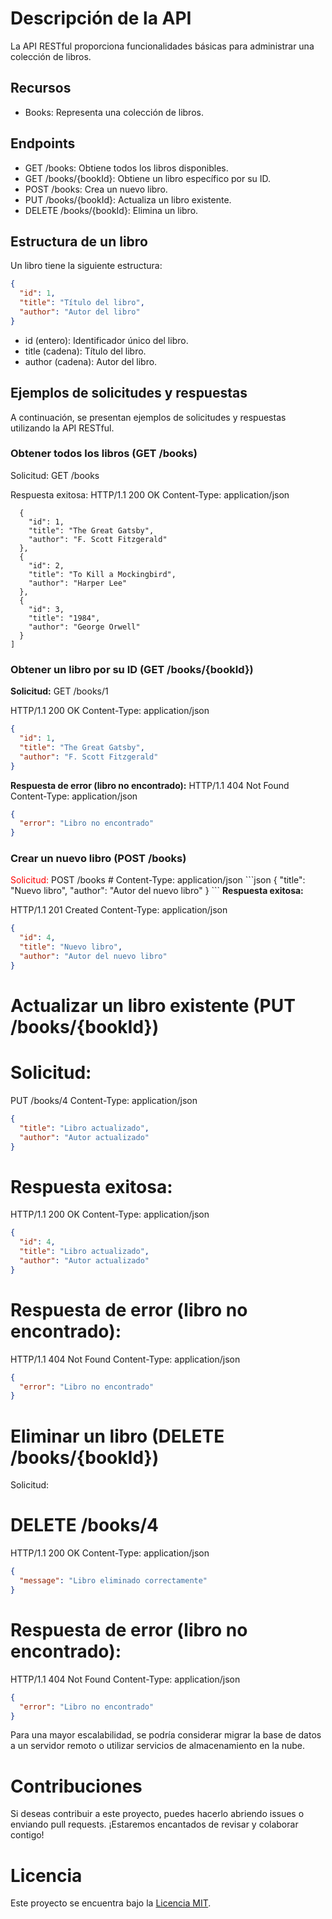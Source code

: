 <h1>Descripción de la API</h1>
La API RESTful proporciona funcionalidades básicas para administrar una colección de libros.

<h2>Recursos</h2>
<ul>
<li>Books: Representa una colección de libros.</li>
</ul>

<h2>Endpoints</h2>
<ul>
<li>GET /books: Obtiene todos los libros disponibles.</li>
<li>GET /books/{bookId}: Obtiene un libro específico por su ID.</li>
<li>POST /books: Crea un nuevo libro.</li>
<li>PUT /books/{bookId}: Actualiza un libro existente.</li>
<li>DELETE /books/{bookId}: Elimina un libro.</li>
</ul>

<h2>Estructura de un libro</h2>
Un libro tiene la siguiente estructura:

```json
{
  "id": 1,
  "title": "Título del libro",
  "author": "Autor del libro"
}
```
<ul>
  <li>id (entero): Identificador único del libro.</li>
 <li>title (cadena): Título del libro.</li>
 <li>author (cadena): Autor del libro.</li>
</ul>
<h2>Ejemplos de solicitudes y respuestas</h2>
A continuación, se presentan ejemplos de solicitudes y respuestas utilizando la API RESTful.

<h3>Obtener todos los libros (GET /books)</h3>
Solicitud:
GET /books

Respuesta exitosa:
HTTP/1.1 200 OK
Content-Type: application/json
```json[
  {
    "id": 1,
    "title": "The Great Gatsby",
    "author": "F. Scott Fitzgerald"
  },
  {
    "id": 2,
    "title": "To Kill a Mockingbird",
    "author": "Harper Lee"
  },
  {
    "id": 3,
    "title": "1984",
    "author": "George Orwell"
  }
]
```
<h3>Obtener un libro por su ID (GET /books/{bookId})</h3>
<b>Solicitud:</b>
GET /books/1

HTTP/1.1 200 OK
Content-Type: application/json
```json
{
  "id": 1,
  "title": "The Great Gatsby",
  "author": "F. Scott Fitzgerald"
}
```
<b>Respuesta de error (libro no encontrado):</b>
HTTP/1.1 404 Not Found
Content-Type: application/json
```json
{
  "error": "Libro no encontrado"
}
```
<h3>Crear un nuevo libro (POST /books)</h3>
<span style="color:red">Solicitud:</span>
POST /books
# Content-Type: application/json
```json
{
  "title": "Nuevo libro",
  "author": "Autor del nuevo libro"
}
```
<b>Respuesta exitosa:</b>

HTTP/1.1 201 Created
Content-Type: application/json
```json
{
  "id": 4,
  "title": "Nuevo libro",
  "author": "Autor del nuevo libro"
}
```
# Actualizar un libro existente (PUT /books/{bookId})
# Solicitud:

PUT /books/4
Content-Type: application/json
```json
{
  "title": "Libro actualizado",
  "author": "Autor actualizado"
}
```
# Respuesta exitosa:
HTTP/1.1 200 OK
Content-Type: application/json
```json
{
  "id": 4,
  "title": "Libro actualizado",
  "author": "Autor actualizado"
}
```
# Respuesta de error (libro no encontrado):
HTTP/1.1 404 Not Found
Content-Type: application/json
```json
{
  "error": "Libro no encontrado"
}
```
# Eliminar un libro (DELETE /books/{bookId})
Solicitud:

# DELETE /books/4

HTTP/1.1 200 OK
Content-Type: application/json
```json
{
  "message": "Libro eliminado correctamente"
}
```
# Respuesta de error (libro no encontrado):

HTTP/1.1 404 Not Found
Content-Type: application/json
```json
{
  "error": "Libro no encontrado"
}
```
<p>Para una mayor escalabilidad, se podría considerar migrar la base de datos a un servidor remoto o utilizar servicios de almacenamiento en la nube.</p>

# Contribuciones
Si deseas contribuir a este proyecto, puedes hacerlo abriendo issues o enviando pull requests. ¡Estaremos encantados de revisar y colaborar contigo!

# Licencia
Este proyecto se encuentra bajo la <a href="https://opensource.org/licenses/MIT">Licencia MIT</a>.
